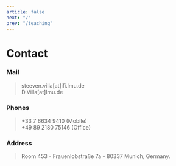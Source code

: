 ```yaml
---
article: false
next: "/"
prev: "/teaching"
---
```

# Contact



<Icons icon="/icons/google-scholar-square.svg" name="Scholar" link="https://scholar.google.com/citations?view_op=list_works&hl=en&user=j6rFI50AAAAJ&gmla=AJsN-F43L6BhCs7R86McoSpAPqGiopQpO2t_vYJ_I-GUWEc7iR_AZAg7mxVGo5xDQC1jzEY_2Bpo9CJmSS06tZ-O2LlKheJ4ThLLXbbriDRQQtAdKGYP7UkxB6xRRBp6IRak3kOe9bGk"/>

<Icons icon="/icons/researchgate-square.svg" name="Researchgate" link="https://www.researchgate.net/profile/David_Villa_Salazar"/>

<Icons icon="/icons/linkedin.png" name="Linkedin" link="https://fr.linkedin.com/in/steevenv"/>

<Icons icon="/icons/github.png" name="Github" link="https://github.com/xteeven"/>

<Icons icon="/icons/instagram.png" name="Instagram" link="https://www.instagram.com/xteevenv/"/>



### Mail

> steeven.villa[at]ifi.lmu.de   
> D.Villa[at]lmu.de

### Phones

> +33 7 6634 9410 (Mobile)  
> +49 89 2180 75146 (Office)

### Address 

> Room 453 - Frauenlobstraße 7a - 80337 Munich, Germany.

